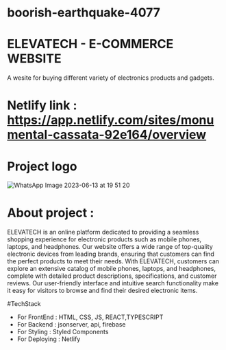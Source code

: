# boorish-earthquake-4077
# ELEVATECH  - E-COMMERCE WEBSITE
A wesite for buying different variety of electronics products and gadgets.

# Netlify link : https://app.netlify.com/sites/monumental-cassata-92e164/overview

 # Project logo 
 ![WhatsApp Image 2023-06-13 at 19 51 20](https://github.com/WDwithSuraj/boorish-earthquake-4077/assets/115460439/942af9bf-f67c-472f-aa43-09a39a241221)
 
 # About project : 
ELEVATECH is an online platform dedicated to providing a seamless shopping experience for electronic products such as mobile phones, laptops, and headphones. Our website offers a wide range of top-quality electronic devices from leading brands, ensuring that customers can find the perfect products to meet their needs.
With ELEVATECH, customers can explore an extensive catalog of mobile phones, laptops, and headphones, complete with detailed product descriptions, specifications, and customer reviews. Our user-friendly interface and intuitive search functionality make it easy for visitors to browse and find their desired electronic items.

#TechStack
* For FrontEnd : HTML, CSS, JS, REACT,TYPESCRIPT
* For Backend : jsonserver, api, firebase
* For Styling : Styled Components
* For Deploying : Netlify





